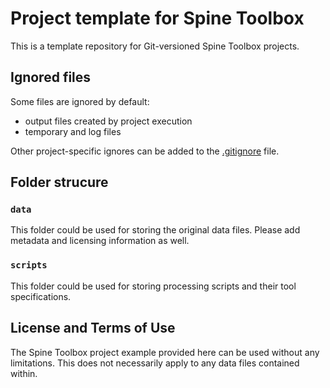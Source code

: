 # Project template for Spine Toolbox

This is a template repository for Git-versioned Spine Toolbox projects.

## Ignored files

Some files are ignored by default:
- output files created by project execution
- temporary and log files

Other project-specific ignores can be added to the [.gitignore](.gitignore) file.


## Folder strucure

### `data`

This folder could be used for storing the original data files. 
Please add metadata and licensing information as well.


### `scripts`

This folder could be used for storing processing scripts and their tool specifications.


## License and Terms of Use

The Spine Toolbox project example provided here can be used without any 
limitations. This does not necessarily apply to any data files contained within.
